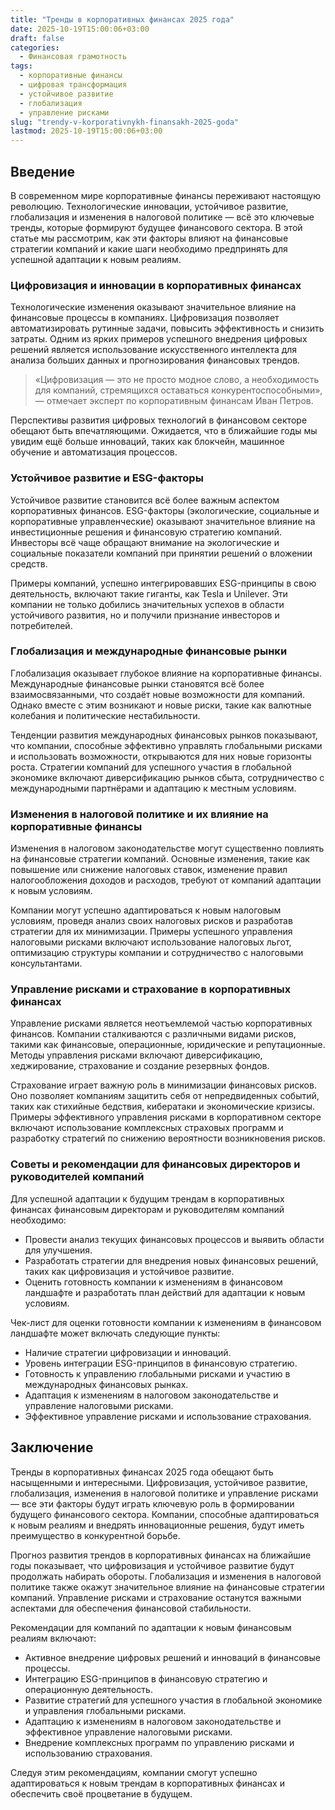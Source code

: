 ```yaml
---
title: "Тренды в корпоративных финансах 2025 года"
date: 2025-10-19T15:00:06+03:00
draft: false
categories:
  - Финансовая грамотность
tags:
  - корпоративные финансы
  - цифровая трансформация
  - устойчивое развитие
  - глобализация
  - управление рисками
slug: "trendy-v-korporativnykh-finansakh-2025-goda"
lastmod: 2025-10-19T15:00:06+03:00
---
```




## Введение

В современном мире корпоративные финансы переживают настоящую революцию. Технологические инновации, устойчивое развитие, глобализация и изменения в налоговой политике — всё это ключевые тренды, которые формируют будущее финансового сектора. В этой статье мы рассмотрим, как эти факторы влияют на финансовые стратегии компаний и какие шаги необходимо предпринять для успешной адаптации к новым реалиям.

### Цифровизация и инновации в корпоративных финансах

Технологические изменения оказывают значительное влияние на финансовые процессы в компаниях. Цифровизация позволяет автоматизировать рутинные задачи, повысить эффективность и снизить затраты. Одним из ярких примеров успешного внедрения цифровых решений является использование искусственного интеллекта для анализа больших данных и прогнозирования финансовых трендов.

> «Цифровизация — это не просто модное слово, а необходимость для компаний, стремящихся оставаться конкурентоспособными», — отмечает эксперт по корпоративным финансам Иван Петров.

Перспективы развития цифровых технологий в финансовом секторе обещают быть впечатляющими. Ожидается, что в ближайшие годы мы увидим ещё больше инноваций, таких как блокчейн, машинное обучение и автоматизация процессов.

### Устойчивое развитие и ESG-факторы

Устойчивое развитие становится всё более важным аспектом корпоративных финансов. ESG-факторы (экологические, социальные и корпоративные управленческие) оказывают значительное влияние на инвестиционные решения и финансовую стратегию компаний. Инвесторы всё чаще обращают внимание на экологические и социальные показатели компаний при принятии решений о вложении средств.

Примеры компаний, успешно интегрировавших ESG-принципы в свою деятельность, включают такие гиганты, как Tesla и Unilever. Эти компании не только добились значительных успехов в области устойчивого развития, но и получили признание инвесторов и потребителей.

### Глобализация и международные финансовые рынки

Глобализация оказывает глубокое влияние на корпоративные финансы. Международные финансовые рынки становятся всё более взаимосвязанными, что создаёт новые возможности для компаний. Однако вместе с этим возникают и новые риски, такие как валютные колебания и политические нестабильности.

Тенденции развития международных финансовых рынков показывают, что компании, способные эффективно управлять глобальными рисками и использовать возможности, открываются для них новые горизонты роста. Стратегии компаний для успешного участия в глобальной экономике включают диверсификацию рынков сбыта, сотрудничество с международными партнёрами и адаптацию к местным условиям.

### Изменения в налоговой политике и их влияние на корпоративные финансы

Изменения в налоговом законодательстве могут существенно повлиять на финансовые стратегии компаний. Основные изменения, такие как повышение или снижение налоговых ставок, изменение правил налогообложения доходов и расходов, требуют от компаний адаптации к новым условиям.

Компании могут успешно адаптироваться к новым налоговым условиям, проведя анализ своих налоговых рисков и разработав стратегии для их минимизации. Примеры успешного управления налоговыми рисками включают использование налоговых льгот, оптимизацию структуры компании и сотрудничество с налоговыми консультантами.

### Управление рисками и страхование в корпоративных финансах

Управление рисками является неотъемлемой частью корпоративных финансов. Компании сталкиваются с различными видами рисков, такими как финансовые, операционные, юридические и репутационные. Методы управления рисками включают диверсификацию, хеджирование, страхование и создание резервных фондов.

Страхование играет важную роль в минимизации финансовых рисков. Оно позволяет компаниям защитить себя от непредвиденных событий, таких как стихийные бедствия, кибератаки и экономические кризисы. Примеры эффективного управления рисками в корпоративном секторе включают использование комплексных страховых программ и разработку стратегий по снижению вероятности возникновения рисков.

### Советы и рекомендации для финансовых директоров и руководителей компаний

Для успешной адаптации к будущим трендам в корпоративных финансах финансовым директорам и руководителям компаний необходимо:

- Провести анализ текущих финансовых процессов и выявить области для улучшения.
- Разработать стратегии для внедрения новых финансовых решений, таких как цифровизация и устойчивое развитие.
- Оценить готовность компании к изменениям в финансовом ландшафте и разработать план действий для адаптации к новым условиям.

Чек-лист для оценки готовности компании к изменениям в финансовом ландшафте может включать следующие пункты:

- Наличие стратегии цифровизации и инноваций.
- Уровень интеграции ESG-принципов в финансовую стратегию.
- Готовность к управлению глобальными рисками и участию в международных финансовых рынках.
- Адаптация к изменениям в налоговом законодательстве и управление налоговыми рисками.
- Эффективное управление рисками и использование страхования.

## Заключение

Тренды в корпоративных финансах 2025 года обещают быть насыщенными и интересными. Цифровизация, устойчивое развитие, глобализация, изменения в налоговой политике и управление рисками — все эти факторы будут играть ключевую роль в формировании будущего финансового сектора. Компании, способные адаптироваться к новым реалиям и внедрять инновационные решения, будут иметь преимущество в конкурентной борьбе.

Прогноз развития трендов в корпоративных финансах на ближайшие годы показывает, что цифровизация и устойчивое развитие будут продолжать набирать обороты. Глобализация и изменения в налоговой политике также окажут значительное влияние на финансовые стратегии компаний. Управление рисками и страхование останутся важными аспектами для обеспечения финансовой стабильности.

Рекомендации для компаний по адаптации к новым финансовым реалиям включают:

- Активное внедрение цифровых решений и инноваций в финансовые процессы.
- Интеграцию ESG-принципов в финансовую стратегию и операционную деятельность.
- Развитие стратегий для успешного участия в глобальной экономике и управления глобальными рисками.
- Адаптацию к изменениям в налоговом законодательстве и эффективное управление налоговыми рисками.
- Внедрение комплексных программ по управлению рисками и использованию страхования.

Следуя этим рекомендациям, компании смогут успешно адаптироваться к новым трендам в корпоративных финансах и обеспечить своё процветание в будущем.
